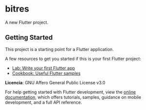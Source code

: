 # bitres

A new Flutter project.

## Getting Started

This project is a starting point for a Flutter application.

A few resources to get you started if this is your first Flutter project:

- [Lab: Write your first Flutter app](https://docs.flutter.dev/get-started/codelab)
- [Cookbook: Useful Flutter samples](https://docs.flutter.dev/cookbook)

**Licencia**: GNU Affero General Public License v3.0

For help getting started with Flutter development, view the
[online documentation](https://docs.flutter.dev/), which offers tutorials,
samples, guidance on mobile development, and a full API reference.
